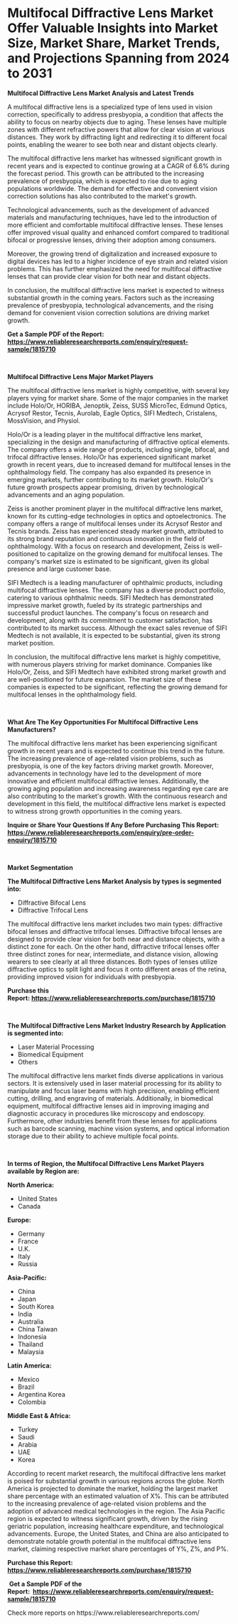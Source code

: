 <p><h1>Multifocal Diffractive Lens Market Offer Valuable Insights into Market Size, Market Share, Market Trends, and Projections Spanning from 2024 to 2031</h1></p><p><strong>Multifocal Diffractive Lens Market Analysis and Latest Trends</strong></p>
<p><p>A multifocal diffractive lens is a specialized type of lens used in vision correction, specifically to address presbyopia, a condition that affects the ability to focus on nearby objects due to aging. These lenses have multiple zones with different refractive powers that allow for clear vision at various distances. They work by diffracting light and redirecting it to different focal points, enabling the wearer to see both near and distant objects clearly.</p><p>The multifocal diffractive lens market has witnessed significant growth in recent years and is expected to continue growing at a CAGR of 6.6% during the forecast period. This growth can be attributed to the increasing prevalence of presbyopia, which is expected to rise due to aging populations worldwide. The demand for effective and convenient vision correction solutions has also contributed to the market's growth.</p><p>Technological advancements, such as the development of advanced materials and manufacturing techniques, have led to the introduction of more efficient and comfortable multifocal diffractive lenses. These lenses offer improved visual quality and enhanced comfort compared to traditional bifocal or progressive lenses, driving their adoption among consumers.</p><p>Moreover, the growing trend of digitalization and increased exposure to digital devices has led to a higher incidence of eye strain and related vision problems. This has further emphasized the need for multifocal diffractive lenses that can provide clear vision for both near and distant objects.</p><p>In conclusion, the multifocal diffractive lens market is expected to witness substantial growth in the coming years. Factors such as the increasing prevalence of presbyopia, technological advancements, and the rising demand for convenient vision correction solutions are driving market growth.</p></p>
<p><strong>Get a Sample PDF of the Report:&nbsp; <a href="https://www.reliableresearchreports.com/enquiry/request-sample/1815710">https://www.reliableresearchreports.com/enquiry/request-sample/1815710</a></strong></p>
<p>&nbsp;</p>
<p><strong>Multifocal Diffractive Lens Major Market Players</strong></p>
<p><p>The multifocal diffractive lens market is highly competitive, with several key players vying for market share. Some of the major companies in the market include Holo/Or, HORIBA, Jenoptik, Zeiss, SUSS MicroTec, Edmund Optics, Acrysof Restor, Tecnis, Aurolab, Eagle Optics, SIFI Medtech, Cristalens, MossVision, and Physiol.</p><p>Holo/Or is a leading player in the multifocal diffractive lens market, specializing in the design and manufacturing of diffractive optical elements. The company offers a wide range of products, including single, bifocal, and trifocal diffractive lenses. Holo/Or has experienced significant market growth in recent years, due to increased demand for multifocal lenses in the ophthalmology field. The company has also expanded its presence in emerging markets, further contributing to its market growth. Holo/Or's future growth prospects appear promising, driven by technological advancements and an aging population.</p><p>Zeiss is another prominent player in the multifocal diffractive lens market, known for its cutting-edge technologies in optics and optoelectronics. The company offers a range of multifocal lenses under its Acrysof Restor and Tecnis brands. Zeiss has experienced steady market growth, attributed to its strong brand reputation and continuous innovation in the field of ophthalmology. With a focus on research and development, Zeiss is well-positioned to capitalize on the growing demand for multifocal lenses. The company's market size is estimated to be significant, given its global presence and large customer base.</p><p>SIFI Medtech is a leading manufacturer of ophthalmic products, including multifocal diffractive lenses. The company has a diverse product portfolio, catering to various ophthalmic needs. SIFI Medtech has demonstrated impressive market growth, fueled by its strategic partnerships and successful product launches. The company's focus on research and development, along with its commitment to customer satisfaction, has contributed to its market success. Although the exact sales revenue of SIFI Medtech is not available, it is expected to be substantial, given its strong market position.</p><p>In conclusion, the multifocal diffractive lens market is highly competitive, with numerous players striving for market dominance. Companies like Holo/Or, Zeiss, and SIFI Medtech have exhibited strong market growth and are well-positioned for future expansion. The market size of these companies is expected to be significant, reflecting the growing demand for multifocal lenses in the ophthalmology field.</p></p>
<p>&nbsp;</p>
<p><strong>What Are The Key Opportunities For Multifocal Diffractive Lens Manufacturers?</strong></p>
<p><p>The multifocal diffractive lens market has been experiencing significant growth in recent years and is expected to continue this trend in the future. The increasing prevalence of age-related vision problems, such as presbyopia, is one of the key factors driving market growth. Moreover, advancements in technology have led to the development of more innovative and efficient multifocal diffractive lenses. Additionally, the growing aging population and increasing awareness regarding eye care are also contributing to the market's growth. With the continuous research and development in this field, the multifocal diffractive lens market is expected to witness strong growth opportunities in the coming years.</p></p>
<p><strong>Inquire or Share Your Questions If Any Before Purchasing This Report: <a href="https://www.reliableresearchreports.com/enquiry/pre-order-enquiry/1815710">https://www.reliableresearchreports.com/enquiry/pre-order-enquiry/1815710</a></strong></p>
<p>&nbsp;</p>
<p><strong>Market Segmentation</strong></p>
<p><strong>The Multifocal Diffractive Lens Market Analysis by types is segmented into:</strong></p>
<p><ul><li>Diffractive Bifocal Lens</li><li>Diffractive Trifocal Lens</li></ul></p>
<p><p>The multifocal diffractive lens market includes two main types: diffractive bifocal lenses and diffractive trifocal lenses. Diffractive bifocal lenses are designed to provide clear vision for both near and distance objects, with a distinct zone for each. On the other hand, diffractive trifocal lenses offer three distinct zones for near, intermediate, and distance vision, allowing wearers to see clearly at all three distances. Both types of lenses utilize diffractive optics to split light and focus it onto different areas of the retina, providing improved vision for individuals with presbyopia.</p></p>
<p><strong>Purchase this Report:&nbsp;<a href="https://www.reliableresearchreports.com/purchase/1815710">https://www.reliableresearchreports.com/purchase/1815710</a></strong></p>
<p>&nbsp;</p>
<p><strong>The Multifocal Diffractive Lens Market Industry Research by Application is segmented into:</strong></p>
<p><ul><li>Laser Material Processing</li><li>Biomedical Equipment</li><li>Others</li></ul></p>
<p><p>The multifocal diffractive lens market finds diverse applications in various sectors. It is extensively used in laser material processing for its ability to manipulate and focus laser beams with high precision, enabling efficient cutting, drilling, and engraving of materials. Additionally, in biomedical equipment, multifocal diffractive lenses aid in improving imaging and diagnostic accuracy in procedures like microscopy and endoscopy. Furthermore, other industries benefit from these lenses for applications such as barcode scanning, machine vision systems, and optical information storage due to their ability to achieve multiple focal points.</p></p>
<p>&nbsp;</p>
<p><strong>In terms of Region, the Multifocal Diffractive Lens Market Players available by Region are:</strong></p>
<p>
    <p> <strong> North America: </strong>
        <ul>
            <li>United States</li>
            <li>Canada</li>
        </ul>
        </p> 
    <p> <strong> Europe: </strong>
        <ul>
            <li>Germany</li>
            <li>France</li>
            <li>U.K.</li>
            <li>Italy</li>
            <li>Russia</li>
        </ul>
        </p> 
    <p> <strong> Asia-Pacific: </strong>
        <ul>
            <li>China</li>
            <li>Japan</li>
            <li>South Korea</li>
            <li>India</li>
            <li>Australia</li>
            <li>China Taiwan</li>
            <li>Indonesia</li>
            <li>Thailand</li>
            <li>Malaysia</li>
        </ul>
        </p> 
    <p> <strong> Latin America: </strong>
        <ul>
            <li>Mexico</li>
            <li>Brazil</li>
            <li>Argentina Korea</li>
            <li>Colombia</li>
        </ul>
        </p> 
    <p> <strong> Middle East & Africa: </strong>
        <ul>
            <li>Turkey</li>
            <li>Saudi</li>
            <li>Arabia</li>
            <li>UAE</li>
            <li>Korea</li>
        </ul>
    </p>
    </p>
<p><p>According to recent market research, the multifocal diffractive lens market is poised for substantial growth in various regions across the globe. North America is projected to dominate the market, holding the largest market share percentage with an estimated valuation of X%. This can be attributed to the increasing prevalence of age-related vision problems and the adoption of advanced medical technologies in the region. The Asia Pacific region is expected to witness significant growth, driven by the rising geriatric population, increasing healthcare expenditure, and technological advancements. Europe, the United States, and China are also anticipated to demonstrate notable growth potential in the multifocal diffractive lens market, claiming respective market share percentages of Y%, Z%, and P%.</p></p>
<p><strong>Purchase this Report: <a href="https://www.reliableresearchreports.com/purchase/1815710">https://www.reliableresearchreports.com/purchase/1815710</a></strong></p>
<p>&nbsp;<strong>Get a Sample PDF of the Report:&nbsp;&nbsp;<a href="https://www.reliableresearchreports.com/enquiry/request-sample/1815710">https://www.reliableresearchreports.com/enquiry/request-sample/1815710</a></strong></p>
<p><strong></strong></p>
<p>Check more reports on https://www.reliableresearchreports.com/</p>